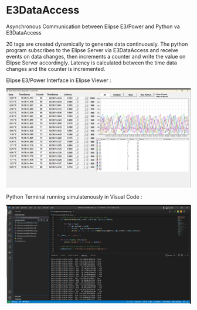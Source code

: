 # E3DataAccess
Asynchronous Communication between Elipse E3/Power and Python va E3DataAccess

20 tags are created dynamically to generate data continuously.
The python program subscribes to the Elipse Server via E3DataAccess and receive events on data changes, then increments a counter and write the value on Elipse Server accordingly. Latency is calculated between the time data changes and the counter is incremented.

Elipse E3/Power Interface in Elipse Viewer :

<img src="ElipseViewerInterface.png" class="img-responsive" alt=""> </div>

Python Terminal running simulatenously in Visual Code :

<img src="PythonTerminal.png" class="img-responsive" alt=""> </div>

